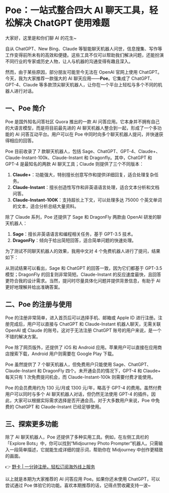 # Poe：一站式整合四大 AI 聊天工具，轻松解决 ChatGPT 使用难题

大家好，这里是和你们聊 AI 的花生~

自从 ChatGPT、New Bing、Claude 等智能聊天机器人问世，信息搜集、写作等工作变得前所未有的高效和便捷。这些工具不仅可以帮助我们解决问题，还能扮演不同行业的专家或历史人物，让人与机器的沟通变得有趣且深入。

然而，由于某些原因，部分朋友可能至今无法在 OpenAI 官网上使用 ChatGPT。今天，我为大家推荐一款强大的 AI 聊天应用——**Poe**。它集成了 ChatGPT、GPT-4、Claude 等多款顶尖聊天机器人，让你在一个平台上轻松与多个不同的机器人进行对话。

## 一、Poe 简介

Poe 是国外知名问答社区 Quora 推出的一款 AI 问答应用。它本身并不拥有自己的大语言模型，而是将目前最先进的 AI 聊天机器人整合到一起，形成了一个多功能的 AI 问答互动平台。用户可以在 Poe 中同时向多个聊天机器人提问，并快速获得相应的回答。



Poe 目前收录了 7 款聊天机器人，包括 Sage、ChatGPT、GPT-4、Claude+、Claude-Instant-100k、Claude-Instant 和 Dragonfly。其中，ChatGPT 和 GPT-4 是最知名的两款 AI 聊天工具；Claude 则提供了三个不同版本：

1. **Claude+**：功能强大，特别擅长创意写作和提供详细回复，适合处理复杂任务。
2. **Claude-Instant**：擅长创造性写作和非英语语言处理，适合文本分析和文档问答。
3. **Claude-Instant-100K**：支持超长上下文，可以处理多达 75000 个英文单词的文本，适合分析总结大量资料。

除了 Claude 系列，Poe 还提供了 Sage 和 DragonFly 两款由 OpenAI 研发的聊天机器人：

1. **Sage**：擅长非英语语言和编程相关任务，基于 GPT-3.5 技术。
2. **DragonFly**：倾向于给出简短回答，适合简单问题的快速处理。

为了测试不同聊天机器人的效果，我用中文对 4 个免费机器人进行了提问，结果如下：



从测试结果可以看出，Sage 和 ChatGPT 的回答一致，因为它们都基于 GPT-3.5 模型；DragonFly 的回复则非常简短。Claude-Instant 的反应速度最快，且回答更符合我的设计需求。当然，提问时尽量具体化问题并提供背景信息，有助于 AI 更好地理解并给出准确答案。

## 二、Poe 的注册与使用

Poe 的注册非常简单，进入首页后可以选择手机、邮箱或 Apple ID 进行注册。注册完成后，用户可以直接与 ChatGPT 和 Claude-Instant 机器人聊天，无需关联 OpenAI 或 Claude 的账号。这对于无法注册 ChatGPT 账号的用户来说，是一个不错的解决方案。



Poe 除了网页版外，还提供了 iOS 和 Android 应用。苹果用户可以直接在应用商店搜索下载，Android 用户则需要在 Google Play 下载。



Poe 虽然提供了 7 个聊天机器人，但免费用户只能使用 Sage、ChatGPT、Claude-Instant 和 DragonFly 四个。未开通会员的情况下，GPT-4 和 Claude+ 每天只有 1 次免费提问机会，而 Claude-Instant-100k 则需要付费才能使用。



Poe 的会员费用约为 130 元/月或 1300 元/年，略高于 GPT-4 的费用。虽然付费用户可以同时与多个 AI 聊天机器人对话，但仍然无法使用 GPT-4 的插件。因此，大家可以根据实际需求选择是否开通会员。对于大多数用户来说，Poe 中免费的 ChatGPT 和 Claude-Instant 已经足够使用。

## 三、探索更多功能

除了 AI 聊天机器人，Poe 还提供了多种实用工具。例如，在左侧工具栏的「Explore Bots」中，你可以找到“Midjourney Photo Prompter”机器人。只需输入一段简单描述，它就能生成详细的提示词，帮助你在 Midjourney 中创作更精致的画面。



👉 [野卡 | 一分钟注册，轻松订阅海外线上服务](https://bbtdd.com/yeka)

以上就是本期为大家推荐的 AI 问答应用 Poe。如果你还未使用 ChatGPT，可以尝试通过 Poe 体验它的功能。喜欢本期推荐的话，记得点赞收藏支持一波~